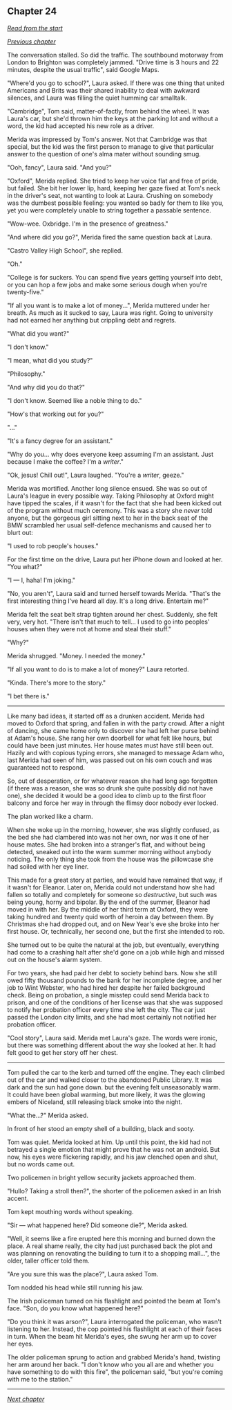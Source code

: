 ## Chapter 24

_[Read from the start](00-preface.md)_

_[Previous chapter](23.md)_

The conversation stalled. So did the traffic. The southbound motorway from London to Brighton was completely jammed. "Drive time is 3 hours and 22 minutes, despite the usual traffic", said Google Maps.

"Where'd you go to school?", Laura asked. If there was one thing that united Americans and Brits was their shared inability to deal with awkward silences, and Laura was filling the quiet humming car smalltalk.

"Cambridge", Tom said, matter-of-factly, from behind the wheel. It was Laura's car, but she'd thrown him the keys at the parking lot and without a word, the kid had accepted his new role as a driver.

Merida was impressed by Tom's answer. Not that Cambridge was that special, but the kid was the first person to manage to give that particular answer to the question of one's alma mater without sounding smug.

"Ooh, fancy", Laura said. "And you?"

"Oxford", Merida replied. She tried to keep her voice flat and free of pride, but failed. She bit her lower lip, hard, keeping her gaze fixed at Tom's neck in the driver's seat, not wanting to look at Laura. Crushing on somebody was the dumbest possible feeling: you wanted so badly for them to like you, yet you were completely unable to string together a passable sentence.

"Wow-wee. Oxbridge. I'm in the presence of greatness."

"And where did _you_ go?", Merida fired the same question back at Laura.

"Castro Valley High School", she replied.

"Oh."

"College is for suckers. You can spend five years getting yourself into debt, or you can hop a few jobs and make some serious dough when you're twenty-five."

"If all you want is to make a lot of money...", Merida muttered under her breath. As much as it sucked to say, Laura was right. Going to university had not earned her anything but crippling debt and regrets.

"What did you want?"

"I don't know."

"I mean, what did you study?"

"Philosophy."

"And why did you do that?"

"I don't know. Seemed like a noble thing to do."

"How's that working out for you?"

"..."

"It's a fancy degree for an assistant."

"Why do you... why does everyone keep assuming I'm an assistant. Just because I make the coffee? I'm a _writer_."

"Ok, jesus! Chill out!", Laura laughed. "You're a _writer_, geeze."

Merida was mortified. Another long silence ensued. She was so out of Laura's league in every possible way. Taking Philosophy at Oxford might have tipped the scales, if it wasn't for the fact that she had been kicked out of the program without much ceremony. This was a story she _never_ told anyone, but the gorgeous girl sitting next to her in the back seat of the BMW scrambled her usual self-defence mechanisms and caused her to blurt out:

"I used to rob people's houses."

For the first time on the drive, Laura put her iPhone down and looked at her. "You what?"

"I — I, haha! I'm joking."

"No, you aren't", Laura said and turned herself towards Merida. "That's the first interesting thing I've heard all day. It's a long drive. Entertain me?"

Merida felt the seat belt strap tighten around her chest. Suddenly, she felt very, very hot. "There isn't that much to tell... I used to go into peoples' houses when they were not at home and steal their stuff."

"Why?"

Merida shrugged. "Money. I needed the money."

"If all you want to do is to make a lot of money?" Laura retorted.

"Kinda. There's more to the story."

"I bet there is."

---

Like many bad ideas, it started off as a drunken accident. Merida had moved to Oxford that spring, and fallen in with the party crowd. After a night of dancing, she came home only to discover she had left her purse behind at Adam's house. She rang her own doorbell for what felt like hours, but could have been just minutes. Her house mates must have still been out. Hazily and with copious typing errors, she managed to message Adam who, last Merida had seen of him, was passed out on his own couch and was guaranteed not to respond.

So, out of desperation, or for whatever reason she had long ago forgotten (if there was a reason, she was so drunk she quite possibly did not have one), she decided it would be a good idea to climb up to the first floor balcony and force her way in through the flimsy door nobody ever locked.

The plan worked like a charm.

When she woke up in the morning, however, she was slightly confused, as the bed she had clambered into was not her own, nor was it one of her house mates. She had broken into a stranger's flat, and without being detected, sneaked out into the warm summer morning without anybody noticing. The only thing she took from the house was the pillowcase she had soiled with her eye liner.

This made for a great story at parties, and would have remained that way, if it wasn't for Eleanor. Later on, Merida could not understand how she had fallen so totally and completely for someone so _destructive_, but such was being young, horny and bipolar. By the end of the summer, Eleanor had moved in with her. By the middle of her third term at Oxford, they were taking hundred and twenty quid worth of heroin a day between them. By Christmas she had dropped out, and on New Year's eve she broke into her first house. Or, technically, her second one, but the first she intended to rob.

She turned out to be quite the natural at the job, but eventually, everything had come to a crashing halt after she'd gone on a job while high and missed out on the house's alarm system.

For two years, she had paid her debt to society behind bars. Now she still owed fifty thousand pounds to the bank for her incomplete degree, and her job to Wint Webster, who had hired her despite her failed background check. Being on probation, a single misstep could send Merida back to prison, and one of the conditions of her license was that she was supposed to notify her probation officer every time she left the city. The car just passed the London city limits, and she had most certainly not notified her probation officer.

"Cool story", Laura said. Merida met Laura's gaze. The words were ironic, but there was something different about the way she looked at her. It had felt good to get her story off her chest.

---

Tom pulled the car to the kerb and turned off the engine. They each climbed out of the car and walked closer to the abandoned Public Library. It was dark and the sun had gone down. but the evening felt unseasonably warm. It could have been global warming, but more likely, it was the glowing embers of Niceland, still releasing black smoke into the night.

"What the...?" Merida asked.

In front of her stood an empty shell of a building, black and sooty.

Tom was quiet. Merida looked at him. Up until this point, the kid had not betrayed a single emotion that might prove that he was not an android. But now, his eyes were flickering rapidly, and his jaw clenched open and shut, but no words came out.

Two policemen in bright yellow security jackets approached them.

"Hullo? Taking a stroll then?", the shorter of the policemen asked in an Irish accent.

Tom kept mouthing words without speaking.

"Sir — what happened here? Did someone die?", Merida asked.

"Well, it seems like a fire erupted here this morning and burned down the place. A real shame really, the city had just purchased back the plot and was planning on renovating the building to turn it to a shopping mall...", the older, taller officer told them.

"Are you sure this was the place?", Laura asked Tom.

Tom nodded his head while still running his jaw.

The Irish policeman turned on his flashlight and pointed the beam at Tom's face. "Son, do you know what happened here?"

"Do you think it was arson?", Laura interrogated the policeman, who wasn't listening to her. Instead, the cop pointed his flashlight at each of their faces in turn. When the beam hit Merida's eyes, she swung her arm up to cover her eyes.

The older policeman sprung to action and grabbed Merida's hand, twisting her arm around her back. "I don't know who you all are and whether you have something to do with this fire", the policeman said, "but you're coming with me to the station."

---

_[Next chapter](25.md)_
